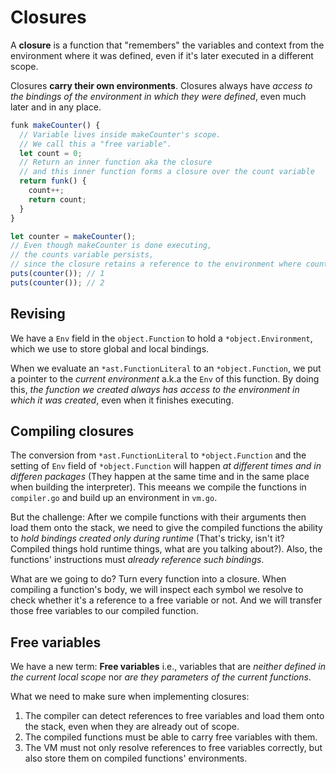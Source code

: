 # Closures

A **closure** is a function that "remembers" the variables and context from the environment where it was defined, even if it's later executed in a different scope.

Closures **carry their own environments**. Closures always have _access to the bindings of the environment in which they were defined_, even much later and in any place.

```js
funk makeCounter() {
  // Variable lives inside makeCounter's scope.
  // We call this a "free variable".
  let count = 0;
  // Return an inner function aka the closure
  // and this inner function forms a closure over the count variable
  return funk() {
    count++;
    return count;
  }
}

let counter = makeCounter();
// Even though makeCounter is done executing,
// the counts variable persists,
// since the closure retains a reference to the environment where count was declared
puts(counter()); // 1
puts(counter()); // 2
```

## Revising

We have a `Env` field in the `object.Function` to hold a `*object.Environment`, which we use to store global and local bindings.

When we evaluate an `*ast.FunctionLiteral` to an `*object.Function`, we put a pointer to the _current environment_ a.k.a the `Env` of this function. By doing this, _the function we created always has access to the environment in which it was created_, even when it finishes executing.

## Compiling closures

The conversion from `*ast.FunctionLiteral` to `*object.Function` and the setting of `Env` field of `*object.Function` will happen _at different times and in differen packages_ (They happen at the same time and in the same place when building the interpreter). This meeans we compile the functions in `compiler.go` and build up an environment in `vm.go`.

But the challenge: After we compile functions with their arguments then load them onto the stack, we need to give the compiled functions the ability to _hold bindings created only during runtime_ (That's tricky, isn't it? Compiled things hold runtime things, what are you talking about?). Also, the functions' instructions must _already reference such bindings_.

What are we going to do? Turn every function into a closure. When compiling a function's body, we will inspect each symbol we resolve to check whether it's a reference to a free variable or not. And we will transfer those free variables to our compiled function.

## Free variables

We have a new term: **Free variables** i.e., variables that are _neither defined in the current local scope_ nor _are they parameters of the current functions_.

What we need to make sure when implementing closures:

1. The compiler can detect references to free variables and load them onto the stack, even when they are already out of scope.
2. The compiled functions must be able to carry free variables with them.
3. The VM must not only resolve references to free variables correctly, but also store them on compiled functions' environments.
